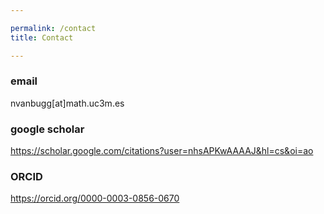 ```yaml
---

permalink: /contact
title: Contact

---
```





### email

nvanbugg[at]math.uc3m.es

### google scholar

https://scholar.google.com/citations?user=nhsAPKwAAAAJ&hl=cs&oi=ao

### ORCID

https://orcid.org/0000-0003-0856-0670
    

